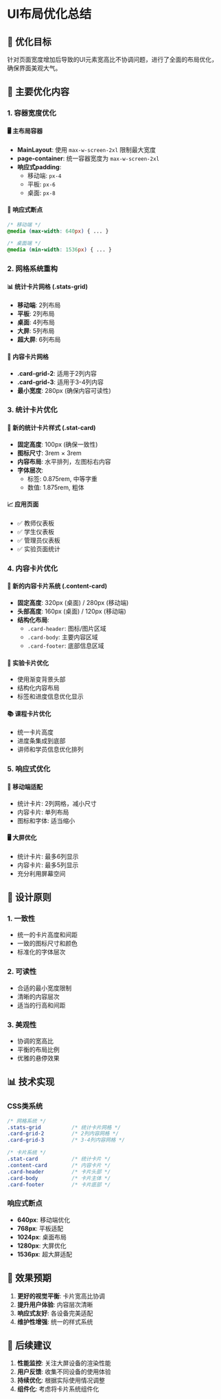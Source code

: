 # UI布局优化总结

## 🎯 优化目标

针对页面宽度增加后导致的UI元素宽高比不协调问题，进行了全面的布局优化，确保界面美观大气。

## 📐 主要优化内容

### 1. 容器宽度优化

#### 🖥️ 主布局容器
- **MainLayout**: 使用 `max-w-screen-2xl` 限制最大宽度
- **page-container**: 统一容器宽度为 `max-w-screen-2xl`
- **响应式padding**: 
  - 移动端: `px-4`
  - 平板: `px-6` 
  - 桌面: `px-8`

#### 📱 响应式断点
```css
/* 移动端 */
@media (max-width: 640px) { ... }

/* 桌面端 */
@media (min-width: 1536px) { ... }
```

### 2. 网格系统重构

#### 📊 统计卡片网格 (.stats-grid)
- **移动端**: 2列布局
- **平板**: 2列布局  
- **桌面**: 4列布局
- **大屏**: 5列布局
- **超大屏**: 6列布局

#### 🎴 内容卡片网格
- **.card-grid-2**: 适用于2列内容
- **.card-grid-3**: 适用于3-4列内容
- **最小宽度**: 280px (确保内容可读性)

### 3. 统计卡片优化

#### 🎨 新的统计卡片样式 (.stat-card)
- **固定高度**: 100px (确保一致性)
- **图标尺寸**: 3rem × 3rem
- **内容布局**: 水平排列，左图标右内容
- **字体层次**: 
  - 标签: 0.875rem, 中等字重
  - 数值: 1.875rem, 粗体

#### 📈 应用页面
- ✅ 教师仪表板
- ✅ 学生仪表板  
- ✅ 管理员仪表板
- ✅ 实验页面统计

### 4. 内容卡片优化

#### 🎯 新的内容卡片系统 (.content-card)
- **固定高度**: 320px (桌面) / 280px (移动端)
- **头部高度**: 160px (桌面) / 120px (移动端)
- **结构化布局**:
  - `.card-header`: 图标/图片区域
  - `.card-body`: 主要内容区域
  - `.card-footer`: 底部信息区域

#### 🧪 实验卡片优化
- 使用渐变背景头部
- 结构化内容布局
- 标签和进度信息优化显示

#### 📚 课程卡片优化  
- 统一卡片高度
- 进度条集成到底部
- 讲师和学员信息优化排列

### 5. 响应式优化

#### 📱 移动端适配
- 统计卡片: 2列网格，减小尺寸
- 内容卡片: 单列布局
- 图标和字体: 适当缩小

#### 🖥️ 大屏优化
- 统计卡片: 最多6列显示
- 内容卡片: 最多5列显示
- 充分利用屏幕空间

## 🎨 设计原则

### 1. 一致性
- 统一的卡片高度和间距
- 一致的图标尺寸和颜色
- 标准化的字体层次

### 2. 可读性
- 合适的最小宽度限制
- 清晰的内容层次
- 适当的行高和间距

### 3. 美观性
- 协调的宽高比
- 平衡的布局比例
- 优雅的悬停效果

## 📊 技术实现

### CSS类系统
```css
/* 网格系统 */
.stats-grid          /* 统计卡片网格 */
.card-grid-2         /* 2列内容网格 */
.card-grid-3         /* 3-4列内容网格 */

/* 卡片系统 */
.stat-card           /* 统计卡片 */
.content-card        /* 内容卡片 */
.card-header         /* 卡片头部 */
.card-body           /* 卡片主体 */
.card-footer         /* 卡片底部 */
```

### 响应式断点
- **640px**: 移动端优化
- **768px**: 平板适配
- **1024px**: 桌面布局
- **1280px**: 大屏优化
- **1536px**: 超大屏适配

## 🚀 效果预期

1. **更好的视觉平衡**: 卡片宽高比协调
2. **提升用户体验**: 内容层次清晰
3. **响应式友好**: 各设备完美适配
4. **维护性增强**: 统一的样式系统

## 📝 后续建议

1. **性能监控**: 关注大屏设备的渲染性能
2. **用户反馈**: 收集不同设备的使用体验
3. **持续优化**: 根据实际使用情况调整
4. **组件化**: 考虑将卡片系统组件化
